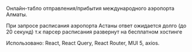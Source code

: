 Онлайн-табло отправления/прибытия международного аэропорта Алматы.

При запросе расписания аэропорта Астаны ответ ожидается долго (до 20 секунд) т.к парсер расписания развернут на бесплатном хостинге

Использовано: React, React Query, React Router, MUI 5, axios.
